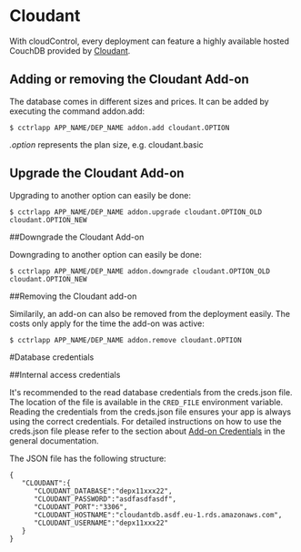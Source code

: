 # Cloudant

With cloudControl, every deployment can feature a highly available hosted CouchDB provided by [Cloudant](https://cloudant.com/).

## Adding or removing the Cloudant Add-on

The database comes in different sizes and prices. It can be added by executing the command addon.add:

~~~
$ cctrlapp APP_NAME/DEP_NAME addon.add cloudant.OPTION
~~~
*.option* represents the plan size, e.g. cloudant.basic


## Upgrade the Cloudant Add-on

Upgrading to another option can easily be done:

~~~
$ cctrlapp APP_NAME/DEP_NAME addon.upgrade cloudant.OPTION_OLD cloudant.OPTION_NEW
~~~

##Downgrade the Cloudant Add-on

Downgrading to another option can easily be done:

~~~
$ cctrlapp APP_NAME/DEP_NAME addon.downgrade cloudant.OPTION_OLD cloudant.OPTION_NEW
~~~

##Removing the Cloudant add-on

Similarily, an add-on can also be removed from the deployment easily. The costs only apply for the time the add-on was active:

~~~
$ cctrlapp APP_NAME/DEP_NAME addon.remove cloudant.OPTION
~~~
#Database credentials

##Internal access credentials

It's recommended to the read database credentials from the creds.json file. The location of the file is available in the `CRED_FILE` environment variable. Reading the credentials from the creds.json file ensures your app is always using the correct credentials. For detailed instructions on how to use the creds.json file please refer to the section about [Add-on Credentials](https://www.cloudcontrol.com/dev-center/Platform%20Documentation#add-ons) in the general documentation.

The JSON file has the following structure:

~~~
{
   "CLOUDANT":{
      "CLOUDANT_DATABASE":"depx11xxx22",
      "CLOUDANT_PASSWORD":"asdfasdfasdf",
      "CLOUDANT_PORT":"3306",
      "CLOUDANT_HOSTNAME":"cloudantdb.asdf.eu-1.rds.amazonaws.com",
      "CLOUDANT_USERNAME":"depx11xxx22"
   }
}
~~~

